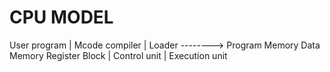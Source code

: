 
<h1>CPU MODEL</h1>

User program
    |
Mcode compiler
    |
Loader --------> Program Memory
                    Data Memory
                 Register Block
                        |
                   Control unit 
                        |
                  Execution unit

